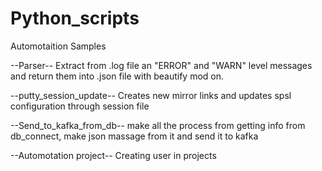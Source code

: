 # Python_scripts

Automotaition Samples

--Parser--
Extract from .log file an "ERROR" and "WARN" level messages and return them into .json file with beautify mod on.

--putty_session_update--
Creates new mirror links and updates spsl configuration through session file

--Send_to_kafka_from_db--
make all the process from getting info from db_connect, make json massage from it and send it to kafka


--Automotation project--
Creating user in projects
